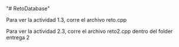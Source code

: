 "# RetoDatabase" 

Para ver la actividad 1.3, corre el archivo reto.cpp

Para ver la actividad 2.3, corre el archivo reto2.cpp dentro del folder entrega 2
